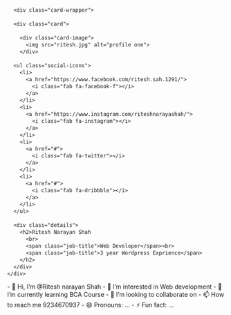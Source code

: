 
      <div class="card-wrapper">
      
      <div class="card">
        
        <div class="card-image">
          <img src="ritesh.jpg" alt="profile one">
        </div>

      <ul class="social-icons">
        <li>
          <a href="https://www.facebook.com/ritesh.sah.1291/">
            <i class="fab fa-facebook-f"></i>
          </a>
        </li>
        <li>
          <a href="https://www.instagram.com/riteshnarayashah/">
            <i class="fab fa-instagram"></i>
          </a>
        </li>
        <li>
          <a href="#">
            <i class="fab fa-twitter"></i>
          </a>
        </li>
        <li>
          <a href="#">
            <i class="fab fa-dribbble"></i>
          </a>
        </li>
      </ul>

      <div class="details">
        <h2>Ritesh Narayan Shah
          <br>
          <span class="job-title">Web Developer</span><br>
          <span class="job-title">3 year Wordpress Exprience</span>
        </h2>
      </div>
    </div>
    
    
</main>  
- 👋 Hi, I’m @Ritesh narayan Shah
- 👀 I’m interested in Web development 
- 🌱 I’m currently learning BCA Course 
- 💞️ I’m looking to collaborate on 
- 📫 How to reach me 9234670937
- 😄 Pronouns: ...
- ⚡ Fun fact: ...

<!---
toxicboi99/toxicboi99 is a ✨ special ✨ repository because its `README.md` (this file) appears on your GitHub profile.
You can click the Preview link to take a look at your changes.
--->
